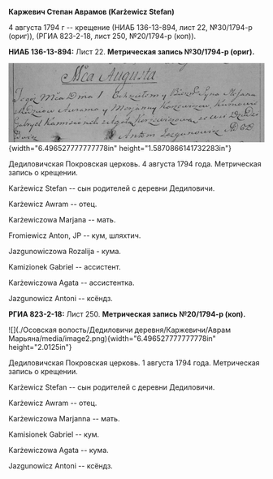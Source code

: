 **Каржевич Степан Аврамов (Karżewicz Stefan)**

4 августа 1794 г -- крещение (НИАБ 136-13-894, лист 22, №30/1794-р
(ориг)), (РГИА 823-2-18, лист 250, №20/1794-р (коп)).

**НИАБ 136-13-894:** Лист 22. **Метрическая запись №30/1794-р (ориг).**

![](./media/4c3fce7be4c56276adf90d3639ae47ea829cf41d.png){width="6.496527777777778in"
height="1.5870866141732283in"}

Дедиловичская Покровская церковь. 4 августа 1794 года. Метрическая
запись о крещении.

Karżewicz Stefan -- сын родителей с деревни Дедиловичи.

Karżewicz Awram -- отец.

Karżewiczowa Marjana -- мать.

Fromiewicz Anton, JP -- кум, шляхтич.

Jazgunowiczowa Rozalija - кума.

Kamizionek Gabriel -- ассистент.

Karżewiczowa Agata -- ассистентка.

Jazgunowicz Antoni -- ксёндз.

**РГИА 823-2-18:** Лист 250. **Метрическая запись №20/1794-р (коп).**

![](./Осовская волость/Дедиловичи деревня/Каржевичи/Аврам Марьяна/media/image2.png){width="6.496527777777778in"
height="2.0125in"}

Дедиловичская Покровская церковь. 1 августа 1794 года. Метрическая
запись о крещении.

Karżewicz Stefan -- сын родителей с деревни Дедиловичи.

Karżewicz Awram -- отец.

Karżewiczowa Marjanna -- мать.

Kamisionek Gabriel -- кум.

Karżewiczowa Agata -- кума.

Jazgunowicz Antoni -- ксёндз.
